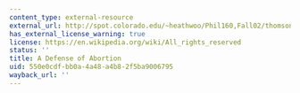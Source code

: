 ```yaml
---
content_type: external-resource
external_url: http://spot.colorado.edu/~heathwoo/Phil160,Fall02/thomson.htm
has_external_license_warning: true
license: https://en.wikipedia.org/wiki/All_rights_reserved
status: ''
title: A Defense of Abortion
uid: 550e0cdf-bb0a-4a48-a4b8-2f5ba9006795
wayback_url: ''
---
```

